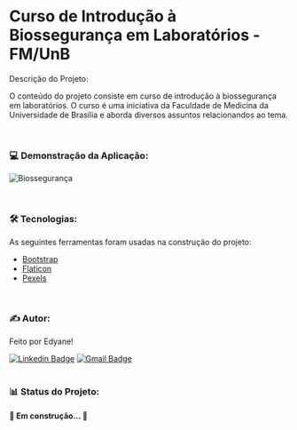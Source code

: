 # Curso de Introdução à Biossegurança em Laboratórios - FM/UnB

Descrição do Projeto:
<p>O conteúdo do projeto consiste em curso de introdução à biossegurança em laboratórios. O curso é uma iniciativa da Faculdade de
Medicina da Universidade de Brasília e aborda diversos assuntos relacionandos ao tema.</p>
<br>


### 💻 Demonstração da Aplicação:
![Biossegurança](https://cdn.discordapp.com/attachments/887544607599120404/978274543946829855/2022-05-23_09-23-50_online-video-cutter.com.gif)

<br>
 
 
### 🛠 Tecnologias:

As seguintes ferramentas foram usadas na construção do projeto:

- [Bootstrap](https://getbootstrap.com/)
- [Flaticon](https://www.flaticon.com/br/)
- [Pexels](https://www.pexels.com/pt-br/)
<br>


### ✍ Autor:

Feito por Edyane!

[![Linkedin Badge](https://img.shields.io/badge/-Edyane-blue?style=flat-square&logo=Linkedin&logoColor=white&link=https://www.linkedin.com/in/edyanealves/)](https://www.linkedin.com/in/edyanealves/) 
[![Gmail Badge](https://img.shields.io/badge/-edyanealves@gmail.com-c14438?style=flat-square&logo=Gmail&logoColor=white&link=mailto:edyanealves@gmail.com)](mailto:edyanealves@gmail.com)
<br>
<br>


### 📊 Status do Projeto:

<h4>🚧  Em construção...  🚧</h4>
